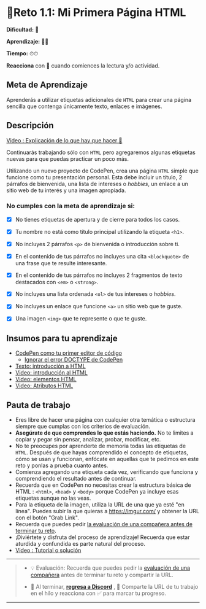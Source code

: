 # 🔹Reto 1.1: Mi Primera Página HTML

**Dificultad:** 🌻

**Aprendizaje:** 🍯🍯

**Tiempo:** ⏱⏱

**Reacciona** con :eyes: cuando comiences la lectura y/o actividad.

## Meta de Aprendizaje

Aprenderás a utilizar etiquetas adicionales de `HTML` para crear una página sencilla que contenga únicamente texto, enlaces e imágenes.

## Descripción

[Video : Explicación de lo que hay que hacer 🌟](https://www.loom.com/share/6e52e683796e44ce8a23e585bdba3c93?sid=ebfd426d-bbb9-4e37-9cbc-467ae73997ac)

Continuarás trabajando sólo con `HTML` pero agregaremos algunas etiquetas nuevas para que puedas practicar un poco más.

Utilizando un nuevo proyecto de CodePen, crea una página `HTML` simple que funcione como tu presentación personal. Esta debe incluir un título, 2 párrafos de bienvenida, una lista de intereses o _hobbies_, un enlace a un sitio web de tu interés y una imagen apropiada.

### No cumples con la meta de aprendizaje si:

- [x] No tienes etiquetas de apertura y de cierre para todos los casos.

- [x] Tu nombre no está como título principal utilizando la etiqueta `<h1>`.

- [x] No incluyes 2 párrafos `<p>` de bienvenida o introducción sobre ti. 

- [x] En el contenido de tus párrafos no incluyes una cita `<blockquote>` de una frase que te resulte interesante.

- [x] En el contenido de tus párrafos no incluyes 2 fragmentos de texto destacados con `<em>` o `<strong>`.

- [x] No incluyes una lista ordenada `<ol>` de tus intereses o _hobbies_.

- [x] No incluyes un enlace que funcione `<a>` un sitio web que te guste.

- [x] Una imagen `<img>` que te represente o que te guste.

## Insumos para tu aprendizaje

- [CodePen como tu primer editor de código](https://laboratoria1.gitbook.io/codigom/curriculum_dev/topics/editors_codepen)
  - [Ignorar el error DOCTYPE de CodePen](https://laboratoria1.gitbook.io/codigom/curriculum_dev/topics/editors_codepen_doctype)
- [Texto: introducción a HTML](https://laboratoria1.gitbook.io/codigom/curriculum_dev/topics/html)
- [Video: introducción al HTML](https://youtu.be/ewZ_YWbIWXI?si=FEGJuPSPf-WUh-2P)
- [Video: elementos HTML](https://www.youtube.com/watch?v=vIoO52MdZFE)
- [Video: Atributos HTML](https://youtu.be/_QZT7adJGIg?si=qSXHjPF2PYjJY8ow)

## Pauta de trabajo

- Eres libre de hacer una página con cualquier otra temática o estructura siempre que cumplas con los criterios de evaluación.
- **Asegúrate de que comprendes lo que estás haciendo.** No te limites a copiar y pegar sin pensar, analizar, probar, modificar, etc.
- No te preocupes por aprenderte de memoria todas las etiquetas de `HTML`. Después de que hayas comprendido el concepto de etiquetas, cómo se usan y funcionan, enfócate en aquellas que te pedimos en este reto y ponlas a prueba cuanto antes.
- Comienza agregando una etiqueta cada vez, verificando que funciona y comprendiendo el resultado antes de continuar.
- Recuerda que en CodePen no necesitas crear la estructura básica de HTML : `<html>`, `<head>` y `<body>` porque CodePen ya incluye esas etiquetas aunque no las veas.
- Para la etiqueta de la imagen, utiliza la URL de una que ya esté "en línea". Puedes subir la que quieras a https://imgur.com/ y obtener la URL con el botón "Grab Link".
- Recuerda que puedes pedir [la evaluación de una compañera antes de terminar tu reto](https://laboratoria1.gitbook.io/codigom/curriculum_model/lea_model_06_assessment.md).
- ¡Diviértete y disfruta del proceso de aprendizaje! Recuerda que estar aturdida y confundida es parte natural del proceso.
- [Video : Tutorial o solución](https://www.loom.com/share/e23a5d140e53454a85db47c0c0d8f628?sid=38b96ce5-6ef2-4d31-aace-45fa355523b0)

---

> - 💡 Evaluación: Recuerda que puedes pedir la [evaluación de una compañera](../curruculum_model/lea_model_06_assessment.md) antes de terminar tu reto y compartir la URL.
> 
> - :mega: Al terminar, [**regresa a Discord**](https://discord.com/channels/1209273049304666113/1209888657507487744) , 💬 Comparte la URL de tu trabajo en el hilo y reacciona con ✅ para marcar tu progreso.

---

